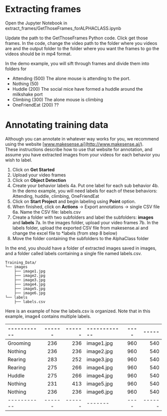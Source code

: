 # Extracting frames

Open the Jupyter Notebook in extract_frames/GetThoseFrames_forALPHACLASS.ipynb
 
Update the path to the GetThoseFrames Python code.
Click get those frames.
In the code, change the video path to the folder where you videos are and the output folder to the folder where you want the frames to go the videos should be in mp4 format.

In the demo example, you will sift through frames and divide them into folders for
- Attending (500)  The alone mouse is attending to the port.
- Nothing (50)  
- Huddle (200)  The social mice have formed a huddle around the milkshake port
- Climbing (300)  The alone mouse is climbing
- OneFriendEat (200)  ??


# Annotating training data

Although you can annotate in whatever way works for you, we recommend using the website [www.makesense.ai](http://www.makesense.ai/).  
These instructions describe how to use that website for annotation, and assume you have extracted images from your videos for each behavior you wish to label.

1. Click on **Get Started**
2. Upload your video frames
3. Click on **Object Detection**
4. Create your behavior labels
4a. Put one label for each sub behavior
4b. In the demo example, you will need labels for each of these behaviors: Attending, huddle, climbing, OneFriendEat
5. Click on **Start Project** and begin labeling using **Point** option.
6. When finished, click on **Actions** → Export annotations → single CSV file
6a. Name the CSV file: labels.csv
7. Create a folder with two subfolders and label the subfolders: **images** and **labels**
7a. In the images folder, upload your video frames
7b. In the labels folder, upload the exported CSV file from makesense.ai and change the excel file to *labels (from step 8 below)
8. Move the folder containing the subfolders to the AlphaClass folder


In the end, you should have a folder of extracted images saved in images, and a folder called labels containing a single file named labels.csv.
```
Training_Data/
└── images
    ├── image1.jpg
    ├── image2.jpg
    ├── image3.jpg
    ├── image4.jpg
    ├── image5.jpg
    ├── image6.jpg
└── labels
    ├── labels.csv
```

Here is an example of how the labels.csv is organized.  Note that in this example, image4 contains multiple labels. 

|-----------|------|------|------------|----|-----|
| :--- |     :----: | ---: | :--- | :----: | ---: |
| Grooming  | 	236|	236 | image1.jpg |960|  540  |
| Nothing|	236|	236|	image2.jpg|	960|	540|
| Rearing|	283|	252|	image3.jpg|	960|	540|
| Rearing|	275|	266|	image4.jpg|	960|	540|
| Huddle|	275|	266|	image4.jpg|	960|	540|
| Nothing|	231|	413|	image5.jpg|	960|	540|
| Nothing|	236|	236|	image6.jpg|	960|	540|
|-----------|------|------|-------|----|------|
